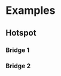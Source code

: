 # Examples

## Hotspot

### Bridge 1

[//]: # (https://github.com/zen-masters/Zen-UV/raw/master/examples/Hotspot_Bridge1.zip)

### Bridge 2

[//]: # (https://github.com/zen-masters/Zen-UV/raw/master/examples/Hotspot_Bridge2.zip)
